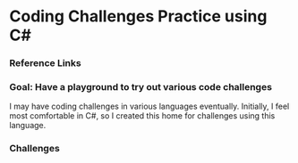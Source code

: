 # Coding Challenges Practice using C# 

### Reference Links


### Goal:  Have a playground to try out various code challenges

I may have coding challenges in various languages eventually.  Initially, I feel most comfortable in C#, so I created this home for challenges using this language.

### Challenges